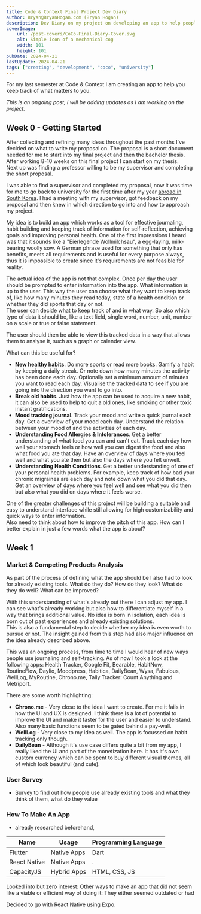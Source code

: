 ```yaml
---
title: Code & Context Final Project Dev Diary
author: Bryan@BryanHogan.com (Bryan Hogan)
description: Dev Diary on my project on developing an app to help people keep track of what matters to them.
coverImage:
    url: /post-covers/CoCo-Final-Diary-Cover.svg
    alt: Simple icon of a mechanical cog
    width: 101
    height: 101
pubDate: 2024-04-21
lastUpdate: 2024-04-21
tags: ["creating", "development", "coco", "university"]
---
```


For my last semester at Code & Context I am creating an app to help you keep track of what matters to you.

*This is an ongoing post, I will be adding updates as I am working on the project.*

## Week 0 - Getting Started

After collecting and refining many ideas throughout the past months I've decided on what to write my proposal on. The proposal is a short document needed for me to start into my final project and then the bachelor thesis. After working 8-10 weeks on this final project I can start on my thesis.  
Next up was finding a professor willing to be my supervisor and completing the short proposal.

I was able to find a supervisor and completed my proposal, now it was time for me to go back to university for the first time after my year [abroad in South Korea](/blog/hanyang-erica-exchange). I had a meeting with my supervisor, got feedback on my proposal and then knew in which direction to go into and how to approach my project.

My idea is to build an app which works as a tool for effective journaling, habit building and keeping track of information for self-reflection, achieving goals and improving personal health. One of the first impressions I heard was that it sounds like a "Eierlegende Wollmilchsau", a egg-laying, milk-bearing woolly sow. A German phrase used for something that only has benefits, meets all requirements and is useful for every purpose always, thus it is impossible to create since it's requirements are not feasible for reality.

The actual idea of the app is not that complex. Once per day the user should be prompted to enter information into the app. What information is up to the user. This way the user can choose what they want to keep track of, like how many minutes they read today, state of a health condition or whether they did sports that day or not.  
The user can decide what to keep track of and in what way. So also which type of data it should be, like a text field, single word, number, unit, number on a scale or true or false statement.

The user should then be able to view this tracked data in a way that allows them to analyse it, such as a graph or calender view.

What can this be useful for?  

- **New healthy habits**. Do more sports or read more books. Gamify a habit by keeping a daily streak. Or note down how many minutes the activity has been done each day. Optionally set a minimum amount of minutes you want to read each day. Visualise the tracked data to see if you are going into the direction you want to go into. 
- **Break old habits**. Just how the app can be used to acquire a new habit, it can also be used to help to quit a old ones, like smoking or other toxic instant gratifications.
- **Mood tracking journal**. Track your mood and write a quick journal each day. Get a overview of your mood each day. Understand the relation between your mood of and the activities of each day.
- **Understanding Food Allergies & Intolerances**. Get a better understanding of what food you can and can't eat. Track each day how well your stomach feels or how well you can digest the food and also what food you ate that day. Have an overview of days where you feel well and what you ate then but also the days where you felt unwell.
- **Understanding Health Conditions**. Get a better understanding of one of your personal health problems. For example, keep track of how bad your chronic migraines are each day and note down what you did that day. Get an overview of days where you feel well and see what you did then but also what you did on days where it feels worse.

One of the greater challenges of this project will be building a suitable and easy to understand interface while still allowing for high customizability and quick ways to enter information.  
Also need to think about how to improve the pitch of this app. How can I better explain in just a few words what the app is about?

## Week 1

### Market & Competing Products Analysis

As part of the process of defining what the app should be I also had to look for already existing tools. What do they do? How do they look? What do they do well? What can be improved? 

With this understanding of what's already out there I can adjust my app. I can see what's already working but also how to differentiate myself in a way that brings additional value. No idea is born in isolation, each idea is born out of past experiences and already existing solutions.  
This is also a fundamental step to decide whether my idea is even worth to pursue or not.
The insight gained from this step had also major influence on the idea already described above.

This was an ongoing process, from time to time I would hear of new ways people use journaling and self-tracking. As of now I took a look at the following apps: Health Tracker, Google Fit, Bearable, HabitNow, RoutineFlow, Daylio, Moodpress, Habitica, DailyBean, Wysa, Fabulous, WellLog, MyRoutine, Chrono.me, Tally Tracker: Count Anything and Metriport.

There are some worth highlighting:
- **Chrono.me** - Very close to the idea I want to create. For me it fails in how the UI and UX is designed. I think there is a lot of potential to improve the UI and make it faster for the user and easier to understand. Also many basic functions seem to be gated behind a pay-wall.
- **WellLog** - Very close to my idea as well. The app is focussed on habit tracking only though.
- **DailyBean** - Although it's use case differs quite a bit from my app, I really liked the UI and part of the monetization here. It has it's own custom currency which can be spent to buy different visual themes, all of which look beautiful (and cute).

### User Survey
- Survey to find out how people use already existing tools and what they think of them, what do they value

### How To Make An App
- already researched beforehand, 

| Name | Usage | Programming Language |
| --- | --- | --- |
| Flutter | Native Apps | Dart |
| React Native | Native Apps | . |
| CapacityJS | Hybrid Apps | HTML, CSS, JS |

Looked into but zero interest: 
Other ways to make an app that did not seem like a viable or efficient way of doing it:
They either seemed outdated or had 

Decided to go with React Native using Expo.